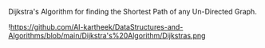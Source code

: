 Dijkstra's Algorithm for finding the Shortest Path of any Un-Directed Graph.

!https://github.com/AI-kartheek/DataStructures-and-Algorithms/blob/main/Dijkstra's%20Algorithm/Dijkstras.png
